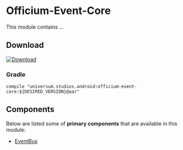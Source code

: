 Officium-Event-Core
===============

This module contains ...

## Download ##
[![Download](https://api.bintray.com/packages/universum-studios/android/universum.studios.android%3Aofficium/images/download.svg)](https://bintray.com/universum-studios/android/universum.studios.android%3Aofficium/_latestVersion)

### Gradle ###

    compile "universum.studios.android:officium-event-core:${DESIRED_VERSION}@aar"

## Components ##

Below are listed some of **primary components** that are available in this module:

- [EventBus](https://github.com/universum-studios/android_officium/blob/master/library-event-core/src/main/java/universum/studios/android/officium/event/EventBus.java)
